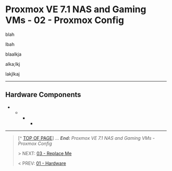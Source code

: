 # Proxmox VE 7.1 NAS and Gaming VMs - 02 - Proxmox Config

blah

lbah

blaalkja

alka;lkj

lakjlkaj

---

## Hardware Components

* 
    + 
        - 
            * 

---
> [^ [TOP OF PAGE](#proxmox-ve-71-nas-and-gaming-vms---02---proxmox-config)] ... ***End:*** *Proxmox VE 7.1 NAS and Gaming VMs - Proxmox Config*
> 
> \> NEXT: [03 - Replace Me](03.ReplaceMe.md)
>
> \< PREV: [01 - Hardware](02.Hardware.md)
